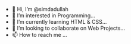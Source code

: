 - 👋 Hi, I’m @simdadullah
- 👀 I’m interested in Programming...
- 🌱 I’m currently learning HTML & CSS...
- 💞️ I’m looking to collaborate on Web Projects...
- 📫 How to reach me ...

<!---
simdadullah/simdadullah is a ✨ special ✨ repository because its `README.md` (this file) appears on your GitHub profile.
You can click the Preview link to take a look at your changes.
--->
